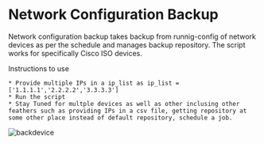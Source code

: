 # Network Configuration Backup
Network configuration backup takes backup from runnig-config of network devices as per the schedule and manages backup repository. The script works for specifically Cisco ISO devices.

  Instructions to use
  
    * Provide multiple IPs in a ip_list as ip_list =  ['1.1.1.1','2.2.2.2','3.3.3.3']
    * Run the script
    * Stay Tuned for multple devices as well as other inclusing other feathers such as providing IPs in a csv file, getting repository at some other place instead of default repository, schedule a job.
    
 ![backdevice](https://user-images.githubusercontent.com/63805419/124388149-2cb89e80-dcff-11eb-86e3-3efc38060a86.PNG)

  
  
  
